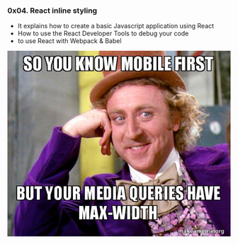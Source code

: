 
<h3>0x04. React inline styling</h3>
<ul>
    <li>It explains how to create a basic Javascript application using React</li>
    <li>How to use the React Developer Tools to debug your code</li>
    <li> to use React with Webpack & Babel</li>
</ul>
<img src="./react-inline.jpg">